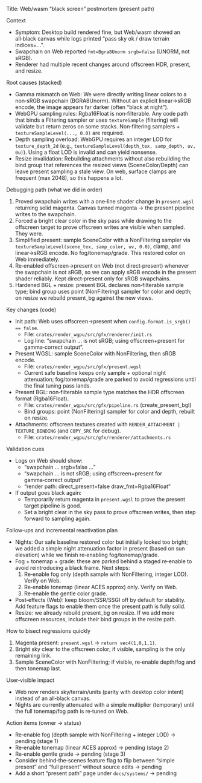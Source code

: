 Title: Web/wasm “black screen” postmortem (present path)

Context
- Symptom: Desktop build rendered fine, but Web/wasm showed an all‑black canvas while logs printed “pass sky ok / draw terrain indices=…”.
- Swapchain on Web reported `fmt=Bgra8Unorm srgb=false` (UNORM, not sRGB).
- Renderer had multiple recent changes around offscreen HDR, present, and resize.

Root causes (stacked)
- Gamma mismatch on Web: We were directly writing linear colors to a non‑sRGB swapchain (BGRA8Unorm). Without an explicit linear→sRGB encode, the image appears far darker (often “black at night”).
- WebGPU sampling rules: Rgba16Float is non‑filterable. Any code path that binds a Filtering sampler or uses `textureSample` (filtering) will validate but return zeros on some stacks. Non‑filtering samplers + `textureSampleLevel(..., 0.0)` are required.
- Depth sampling overload: WebGPU requires an integer LOD for `texture_depth_2d` (e.g., `textureSampleLevel(depth_tex, samp_depth, uv, 0u)`). Using a float LOD is invalid and can yield nonsense.
- Resize invalidation: Rebuilding attachments without also rebuilding the bind group that references the resized views (SceneColor/Depth) can leave present sampling a stale view. On web, surface clamps are frequent (max 2048), so this happens a lot.

Debugging path (what we did in order)
1) Proved swapchain writes with a one‑line shader change in `present.wgsl` returning solid magenta. Canvas turned magenta → the present pipeline writes to the swapchain.
2) Forced a bright clear color in the sky pass while drawing to the offscreen target to prove offscreen writes are visible when sampled. They were.
3) Simplified present: sample SceneColor with a NonFiltering sampler via `textureSampleLevel(scene_tex, samp_color, uv, 0.0)`, clamp, and linear→sRGB encode. No fog/tonemap/grade. This restored color on Web immediately.
4) Re‑enabled offscreen→present on Web (not direct‑present) whenever the swapchain is not sRGB, so we can apply sRGB encode in the present shader reliably. Kept direct‑present only for sRGB swapchains.
5) Hardened BGL + resize: present BGL declares non‑filterable sample type; bind group uses point (NonFiltering) sampler for color and depth; on resize we rebuild present_bg against the new views.

Key changes (code)
- Init path: Web uses offscreen→present when `config.format.is_srgb() == false`.
  - File: `crates/render_wgpu/src/gfx/renderer/init.rs`
  - Log line: “swapchain … is not sRGB; using offscreen+present for gamma‑correct output”.
- Present WGSL: sample SceneColor with NonFiltering, then sRGB encode.
  - File: `crates/render_wgpu/src/gfx/present.wgsl`
  - Current safe baseline keeps only sample + optional night attenuation; fog/tonemap/grade are parked to avoid regressions until the final tuning pass lands.
- Present BGL: non‑filterable sample type matches the HDR offscreen format (Rgba16Float).
  - File: `crates/render_wgpu/src/gfx/pipeline.rs` (create_present_bgl)
  - Bind groups: point (NonFiltering) sampler for color and depth, rebuilt on resize.
- Attachments: offscreen textures created with `RENDER_ATTACHMENT | TEXTURE_BINDING` (and `COPY_SRC` for debug).
  - File: `crates/render_wgpu/src/gfx/renderer/attachments.rs`

Validation cues
- Logs on Web should show:
  - “swapchain … srgb=false …”
  - “swapchain … is not sRGB; using offscreen+present for gamma‑correct output”
  - “render path: direct_present=false draw_fmt=Rgba16Float”
- If output goes black again:
  - Temporarily return magenta in `present.wgsl` to prove the present target pipeline is good.
  - Set a bright clear in the sky pass to prove offscreen writes, then step forward to sampling again.

Follow‑ups and incremental reactivation plan
- Nights: Our safe baseline restored color but initially looked too bright; we added a simple night attenuation factor in present (based on sun elevation) while we finish re‑enabling fog/tonemap/grade.
- Fog + tonemap + grade: these are parked behind a staged re‑enable to avoid reintroducing a black frame. Next steps:
  1) Re‑enable fog only (depth sample with NonFiltering, integer LOD). Verify on Web.
  2) Re‑enable tonemap (linear ACES approx) only. Verify on Web.
  3) Re‑enable the gentle color grade.
- Post‑effects (Web): keep bloom/SSR/SSGI off by default for stability. Add feature flags to enable them once the present path is fully solid.
- Resize: we already rebuild present_bg on resize. If we add more offscreen resources, include their bind groups in the resize path.

How to bisect regressions quickly
1) Magenta present: `present.wgsl` → `return vec4(1,0,1,1)`.
2) Bright sky clear to the offscreen color; if visible, sampling is the only remaining link.
3) Sample SceneColor with NonFiltering; if visible, re‑enable depth/fog and then tonemap last.

User‑visible impact
- Web now renders sky/terrain/units (parity with desktop color intent) instead of an all‑black canvas.
- Nights are currently attenuated with a simple multiplier (temporary) until the full tonemap/fog path is re‑tuned on Web.

Action items (owner → status)
- Re‑enable fog (depth sample with NonFiltering + integer LOD) → pending (stage 1)
- Re‑enable tonemap (linear ACES approx) → pending (stage 2)
- Re‑enable gentle grade → pending (stage 3)
- Consider behind‑the‑scenes feature flag to flip between “simple present” and “full present” without source edits → pending
- Add a short “present path” page under `docs/systems/` → pending

